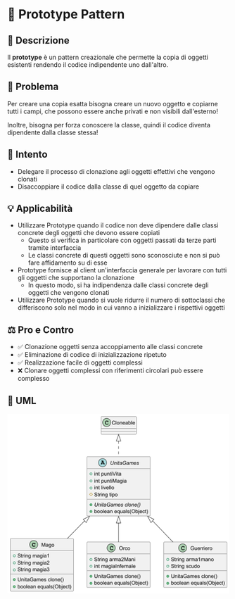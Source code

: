 # 🤖 Prototype Pattern

## 📖 Descrizione

Il **prototype** è un pattern creazionale che permette la copia di oggetti esistenti rendendo il codice indipendente uno
dall'altro.

## 🤯 Problema

Per creare una copia esatta bisogna creare un nuovo oggetto e copiarne tutti i campi, che possono essere anche privati e
non visibili dall'esterno!

Inoltre, bisogna per forza conoscere la classe, quindi il codice diventa dipendente dalla classe stessa!

## 🧠 Intento

- Delegare il processo di clonazione agli oggetti effettivi che vengono clonati
- Disaccoppiare il codice dalla classe di quel oggetto da copiare

## 💡 Applicabilità

- Utilizzare Prototype quando il codice non deve dipendere dalle classi concrete degli oggetti che devono essere copiati
    - Questo si verifica in particolare con oggetti passati da terze parti tramite interfaccia
    - Le classi concrete di questi oggetti sono sconosciute e non si può fare affidamento su di esse
- Prototype fornisce al client un'interfaccia generale per lavorare con tutti gli oggetti che supportano la clonazione
    - In questo modo, si ha indipendenza dalle classi concrete degli oggetti che vengono clonati
- Utilizzare Prototype quando si vuole ridurre il numero di sottoclassi che differiscono solo nel modo in cui vanno a
  inizializzare i rispettivi oggetti

## ⚖️ Pro e Contro

- ✅ Clonazione oggetti senza accoppiamento alle classi concrete
- ✅ Eliminazione di codice di inizializzazione ripetuto
- ✅ Realizzazione facile di oggetti complessi
- ❌ Clonare oggetti complessi con riferimenti circolari può essere complesso

## 📐 UML

![Diagramma UML](diagram.png)
